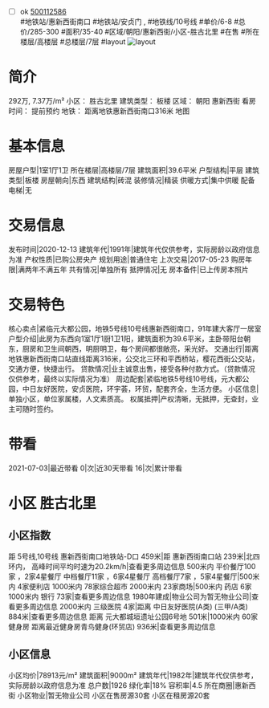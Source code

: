- [ ] ok [500112586](https://bj.5i5j.com/ershoufang/500112586.html)  
 #地铁站/惠新西街南口 #地铁站/安贞门 ,  #地铁线/10号线
#单价/6-8 #总价/285-300 #面积/35-40   #区域/朝阳/惠新西街/小区-胜古北里 #在售 #所在楼层/高楼层 #总楼层/7层 #layout 
![layout](http://image2.5i5j.com//group2/M00/8C/97/CgqJM1z8_8-AGa0jAAM4fb4i4aQ388.jpg_P5.jpg) 
# 简介 
 292万,  7.37万/m² 
小区： 胜古北里
建筑类型： 板楼
区域： 朝阳 惠新西街
看房时间： 提前预约
地铁： 距离地铁惠新西街南口316米 地图
# 基本信息 
 房屋户型|1室1厅1卫
所在楼层|高楼层/7层
建筑面积|39.6平米
户型结构|平层
建筑类型|板楼
房屋朝向|东西
建筑结构|砖混
装修情况|精装
供暖方式|集中供暖
配备电梯|无
# 交易信息 
 发布时间|2020-12-13
建筑年代|1991年|建筑年代仅供参考，实际房龄以政府信息为准
产权性质|已购公房央产
规划用途|普通住宅
上次交易|2017-05-23
购房年限|满两年不满五年
共有情况|单独所有
抵押情况|无
房本备件|已上传房本照片
# 交易特色 
 核心卖点|紧临元大都公园，地铁5号线10号线惠新西街南口，91年建大客厅一居室
户型介绍|此房为东西向1室1厅1厨1卫1阳，建筑面积为39.6平米，主卧带阳台朝东，厨房和卫生间朝西，明厨明卫，每个房间都很敞亮，采光好。
交通出行|距离地铁惠新西街南口站直线距离316米，公交北三环和平西桥站，樱花西街公交站，交通方便，快捷出行。
贷款情况|业主诚意出售，接受各种付款方式。（贷款情况仅供参考，最终以实际情况为准）
周边配套|紧临地铁5号线10号线，元大都公园，中日友好医院，安贞医院，环宇荟，环贸，配套齐全，生活方便。
小区信息|单独小区，单位家属楼，人文素质高。
权属抵押|产权清晰，无抵押，无查封，业主可随时签约。
# 带看 
 2021-07-03|最近带看	 0|次|近30天带看	 16|次|累计带看
# 小区 胜古北里
## 小区指数 
 距 5号线,10号线 惠新西街南口地铁站-D口 459米|距 惠新西街南口站 239米|北四环内， 高峰时间平均时速为20.2km/h|查看更多周边信息
500米内 平价餐厅100家 ，2家4星餐厅
中档餐厅11家 ，6家4星餐厅
高档餐厅7家 ，5家4星餐厅|500米内 4家便利店
1000米内 78家综合超市
2000米内 23家商场|500米内 药店 6家
1000米内 银行 73家|查看更多周边信息
1980年建成|物业公司为暂无物业公司|查看更多周边信息
2000米内 三级医院 4家|距离 中日友好医院(A类) (三甲/A类) 884米|查看更多周边信息
距离 元大都城垣遗址公园6号地 501米|1000米内 60家 健身房
距离最近健身房青鸟健身(环贸店) 936米|查看更多周边信息
## 小区信息 
 小区均价|78913元/m²
建筑面积|9000m²
建筑年代|1982年|建筑年代仅供参考，实际房龄以政府信息为准
总户数|1926
绿化率|18%
容积率|4.5
所在商圈|惠新西街
小区物业|暂无物业公司
小区在售房源30套
小区在租房源20套
